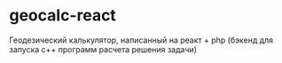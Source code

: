 # geocalc-react
Геодезический калькулятор, написанный на реакт + php (бэкенд для запуска c++ программ расчета решения задачи)
